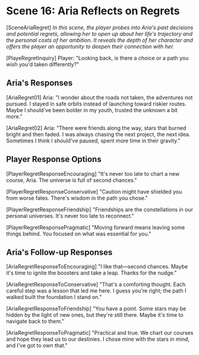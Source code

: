 # Scene 16: Aria Reflects on Regrets

[SceneAriaRegret]
_In this scene, the player probes into Aria's past decisions and potential regrets, allowing her to open up about her life's trajectory and the personal costs of her ambition. It reveals the depth of her character and offers the player an opportunity to deepen their connection with her._

[PlayeRegretInquiry]
Player: "Looking back, is there a choice or a path you wish you'd taken differently?"

## Aria's Responses

[AriaRegret01]
Aria: "I wonder about the roads not taken, the adventures not pursued. I stayed in safe orbits instead of launching toward riskier routes. Maybe I should've been bolder in my youth, trusted the unknown a bit more."

[AriaRegret02]
Aria: "There were friends along the way, stars that burned bright and then faded. I was always chasing the next project, the next idea. Sometimes I think I should've paused, spent more time in their gravity."

## Player Response Options

[PlayerRegretResponseEncouraging]
"It's never too late to chart a new course, Aria. The universe is full of second chances."

[PlayerRegretResponseConservative]
"Caution might have shielded you from worse fates. There's wisdom in the path you chose."

[PlayerRegretResponseFriendship]
"Friendships are the constellations in our personal universes. It's never too late to reconnect."

[PlayerRegretResponsePragmatic]
"Moving forward means leaving some things behind. You focused on what was essential for you."

## Aria's Follow-up Responses

[AriaRegretResponseToEncouraging]
"I like that—second chances. Maybe it's time to ignite the boosters and take a leap. Thanks for the nudge."

[AriaRegretResponseToConservative]
"That's a comforting thought. Each careful step was a lesson that led me here. I guess you're right; the path I walked built the foundation I stand on."

[AriaRegretResponseToFriendship]
"You have a point. Some stars may be hidden by the light of new ones, but they're still there. Maybe it's time to navigate back to them."

[AriaRegretResponseToPragmatic]
"Practical and true. We chart our courses and hope they lead us to our destinies. I chose mine with the stars in mind, and I've got to own that."
